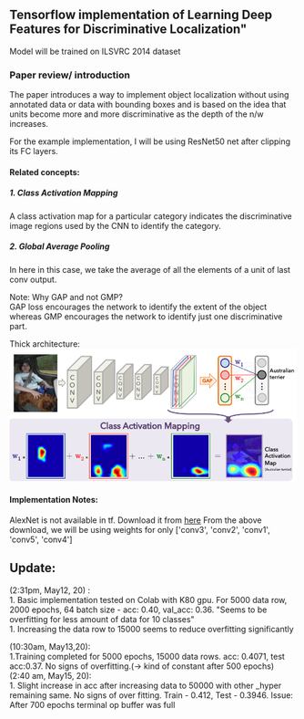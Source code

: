 ## Tensorflow implementation of Learning Deep Features for Discriminative Localization"

Model will be trained on ILSVRC 2014 dataset

### Paper review/ introduction

The paper introduces a way to implement object localization without using annotated
data or data with bounding boxes and is based on the idea that units become more and more
discriminative as the depth of the n/w increases.

For the example implementation, I will be using ResNet50 net after clipping its FC layers.

#### Related concepts:
##### 1.  Class Activation Mapping
A class activation map for a particular category indicates the discriminative image regions
used by the CNN to identify the category. 
##### 2. Global Average Pooling
In here in this case, we take the average of all the elements of a unit of last conv output.

Note: Why GAP and not GMP?  <br>
GAP loss encourages the network to identify the extent of the object whereas GMP encourages
the network to identify just one discriminative part.

Thick architecture: 
![basic_arch](imgs/basic_arch.png)


#### Implementation Notes:
AlexNet is not available in tf. 
Download it from [here](http://www.cs.toronto.edu/~guerzhoy/tf_alexnet/)
From the above download, we will be using weights for only ['conv3', 'conv2', 'conv1', 'conv5', 'conv4']

## Update:
(2:31pm, May12, 20) : <BR />1. Basic implementation tested on Colab with K80 gpu.
    For 5000 data row, 2000 epochs, 64 batch size - acc: 0.40, val_acc: 0.36. 
    "Seems to be overfitting for less amount of data for 10 classes"
    <BR />1. Increasing the data row to 15000 seems to reduce overfitting significantly<br />
    
(10:30am, May13,20): <br/>1.Training completed for 5000 epochs, 15000 data rows. acc: 0.4071, test acc:0.37. No signs of 
overfitting.(-> kind of constant after 500 epochs) 
(2:40 am, May15, 20): <br/>1. Slight increase in acc after increasing data to 50000 with other _hyper remaining same.
No signs of over fitting. Train - 0.412, Test - 0.3946. Issue: After 700 epochs terminal op buffer was full
